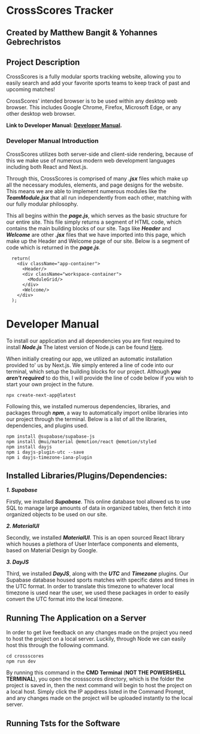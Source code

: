 # CrossScores Tracker

## Created by Matthew Bangit & Yohannes Gebrechristos

## Project Description
CrossScores is a fully modular sports tracking website, allowing you to 
easily search and add your favorite sports teams to keep track of past and 
upcoming matches!

CrossScores' intended browser is to be used within any desktop web browser.
This includes Google Chrome, Firefox, Microsoft Edge, or any other 
desktop web browser. 

**Link to Developer Manual: [Developer Manual](#developer-manual).**



### Developer Manual Introduction
CrossScores utilizes both server-side and client-side rendering, because of this
we make use of numerous modern web development languages including both
React and Next.js. 

Through this, CrossScores is comprised of many ***.jsx*** files which make up 
all the necessary modules, elements, and page designs for the website.
This means we are able to implement numerous modules like the ***TeamModule.jsx***
that all run independently from each other, matching with our fully
modular philosophy.

This all begins within the ***page.js***, which serves as the basic structure 
for our entire site. This file simply returns a segment of HTML code, which 
contains the main building blocks of our site. Tags like ***Header*** and 
***Welcome*** are other ***.jsx*** files that we have imported into this page, 
which make up the Header and Welcome page of our site. Below is a segment
of code which is returned in the ***page.js***.

```
  return(
    <div className="app-container">
      <Header/>
      <div className="workspace-container">
        <ModuleGrid/>
      </div>
      <Welcome/>
    </div>
  );
```

# Developer Manual
To install our application and all dependencies you are first required to install ***Node.js***
The latest version of Node.js can be found [Here](https://nodejs.org/en/download).

When initially creating our app, we utilized an automatic installation provided to'
us by Next.js. We simply entered a line of code into our terminal, which setup the
building blocks for our project. Although ***you aren't required*** to do this, 
I will provide the line of code below if you wish to start your own project
in the future.
```
npx create-next-app@latest
```

Following this, we installed numerous dependencies, libraries, and packages through
***npm***, a way to automatically import onlibe libraries into our project through
the terminal. Below is a list of all the libraries, dependencies, and plugins used.

```
npm install @supabase/supabase-js
npm install @mui/material @emotion/react @emotion/styled
npm install dayjs
npm i dayjs-plugin-utc --save
npm i dayjs-timezone-iana-plugin
```

## Installed Libraries/Plugins/Dependencies:
***1. Supabase*** 

Firstly, we installed ***Supabase***. This online database tool 
allowed us to use SQL to manage large amounts of data in organized tables, then fetch
it into organized objects to be used on our site.

***2. MaterialUI*** 

Secondly, we installed ***MaterialUI***. This is an open sourced React 
library which houses a plethora of User Interface components and elements, based on Material 
Design by Google.

***3. DayJS*** 

Third, we installed ***DayJS***, along with the ***UTC*** and ***Timezone*** 
plugins. Our Supabase database housed sports matches with specific dates and times 
in the UTC format. In order to translate this timezone to whatever local timezone
is used near the user, we used these packages in order to easily convert the UTC
format into the local timezone.


## Running The Application on a Server
In order to get live feedback on any changes made on the project you need to
host the project on a local server. Luckily, through Node we can easily
host this through the following command.
```
cd crossscores
npm run dev
```
By running this command in the **CMD Terminal** (**NOT THE POWERSHELL TERMINAL**),
you open the crossscores directory, which is the folder the project is saved in,
then the next command will begin to host the project on a local host. Simply
click the IP appdress listed in the Command Prompt, and any changes made
on the project will be uploaded instantly to the local server.


## Running Tsts for the Software